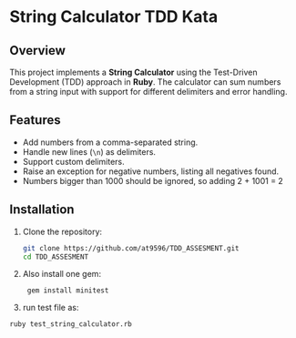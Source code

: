 # String Calculator TDD Kata

## Overview
This project implements a **String Calculator** using the Test-Driven Development (TDD) approach in **Ruby**. The calculator can sum numbers from a string input with support for different delimiters and error handling.

## Features
- Add numbers from a comma-separated string.
- Handle new lines (`\n`) as delimiters.
- Support custom delimiters.
- Raise an exception for negative numbers, listing all negatives found.
- Numbers bigger than 1000 should be ignored, so adding 2 + 1001 = 2

## Installation
1. Clone the repository:
   ```sh
   git clone https://github.com/at9596/TDD_ASSESMENT.git
   cd TDD_ASSESMENT

2. Also install one gem:

   `` gem install minitest``

3. run test file as:
 ``` sh
 ruby test_string_calculator.rb
